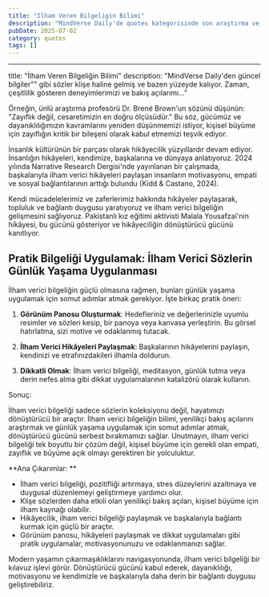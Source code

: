 ```yaml
---
title: "Ilham Veren Bilgeligin Bilimi"
description: "MindVerse Daily'de quotes kategorisinde son araştırma ve içgörüler keşfedin."
pubDate: 2025-07-02
category: quotes
tags: []
---
```


---
title: "İlham Veren Bilgeliğin Bilimi"
description: "MindVerse Daily'den güncel bilgiler"" gibi sözler klişe haline gelmiş ve bazen yüzeyde kalıyor. Zaman, çeşitlilik gösteren deneyimlerimizi ve bakış açılarımı..."

Örneğin, ünlü araştırma profesörü Dr. Brené Brown'un sözünü düşünün: "Zayıflık değil, cesaretimizin en doğru ölçüsüdür." Bu söz, gücümüz ve dayanıklılığımızın kavramlarını yeniden düşünmemizi istiyor, kişisel büyüme için zayıflığın kritik bir bileşeni olarak kabul etmemizi teşvik ediyor.

İnsanlık kültürünün bir parçası olarak hikâyecilik yüzyıllardır devam ediyor. İnsanlığın hikâyeleri, kendimize, başkalarına ve dünyaya anlatıyoruz. 2024 yılında Narrative Research Dergisi'nde yayınlanan bir çalışmada, başkalarıyla ilham verici hikâyeleri paylaşan insanların motivasyonu, empati ve sosyal bağlantılarının arttığı bulundu (Kidd & Castano, 2024).

Kendi mücadelelerimiz ve zaferlerimiz hakkında hikâyeler paylaşarak, topluluk ve bağlantı duygusu yaratıyoruz ve ilham verici bilgeliğin gelişmesini sağlıyoruz. Pakistanlı kız eğitimi aktivisti Malala Yousafzai'nin hikâyesi, bu gücünü gösteriyor ve hikâyeciliğin dönüştürücü gücünü kanıtlıyor.

## **Pratik Bilgeliği Uygulamak: İlham Verici Sözlerin Günlük Yaşama Uygulanması**

İlham verici bilgeliğin güçlü olmasına rağmen, bunları günlük yaşama uygulamak için somut adımlar atmak gerekiyor. İşte birkaç pratik öneri: 

1. **Görünüm Panosu Oluşturmak**: Hedefleriniz ve değerlerinizle uyumlu resimler ve sözleri kesip, bir panoya veya kanvasa yerleştirin. Bu görsel hatırlatma, sizi motive ve odaklanmış tutacak.

2. **İlham Verici Hikâyeleri Paylaşmak**: Başkalarının hikâyelerini paylaşın, kendinizi ve etrafınızdakileri ilhamla doldurun.

3. **Dikkatli Olmak**: İlham verici bilgeliği, meditasyon, günlük tutma veya derin nefes alma gibi dikkat uygulamalarının katalizörü olarak kullanın.

Sonuç: 

İlham verici bilgeliği sadece sözlerin koleksiyonu değil, hayatımızı dönüştürücü bir araçtır. İlham verici bilgeliğin bilimi, yenilikçi bakış açılarını araştırmak ve günlük yaşama uygulamak için somut adımlar atmak, dönüştürücü gücünü serbest bırakmamızı sağlar. Unutmayın, ilham verici bilgeliği tek boyutlu bir çözüm değil, kişisel büyüme için gerekli olan empati, zayıflık ve büyüme açık olmayı gerektiren bir yolculuktur.

**Ana Çıkarımlar: **

* İlham verici bilgeliği, pozitifliği artırmaya, stres düzeylerini azaltmaya ve duygusal düzenlemeyi geliştirmeye yardımcı olur.
* Klişe sözlerden daha etkili olan yenilikçi bakış açıları, kişisel büyüme için ilham kaynağı olabilir.
* Hikâyecilik, ilham verici bilgeliği paylaşmak ve başkalarıyla bağlantı kurmak için güçlü bir araçtır.
* Görünüm panosu, hikâyeleri paylaşmak ve dikkat uygulamaları gibi pratik uygulamalar, motivasyonunuzu ve odaklanmanızı sağlar.

Modern yaşamın çıkarmaşıklıklarını navigasyonunda, ilham verici bilgeliği bir kılavuz işlevi görür. Dönüştürücü gücünü kabul ederek, dayanıklılığı, motivasyonu ve kendimizle ve başkalarıyla daha derin bir bağlantı duygusu geliştirebiliriz.
